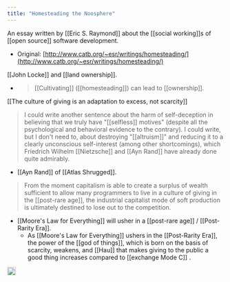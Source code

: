 ```yaml
---
title: "Homesteading the Noosphere"
---
```


An essay written by [[Eric S. Raymond]] about the [[social working]]s of [[open source]] software development.
- Original: [http://www.catb.org/~esr/writings/homesteading/](http://www.catb.org/~esr/writings/homesteading/)

[[John Locke]] and [[land ownership]].
- > [[Cultivating]] ([[homesteading]]) can lead to [[ownership]].

[[The culture of giving is an adaptation to excess, not scarcity]]

> I could write another sentence about the harm of self-deception in believing that we truly have "[[selfless]] motives" (despite all the psychological and behavioral evidence to the contrary). I could write, but I don't need to, about destroying "[[altruism]]" and reducing it to a clearly unconscious self-interest (among other shortcomings), which Friedrich Wilhelm [[Nietzsche]] and [[Ayn Rand]] have already done quite admirably.
- [[Ayn Rand]] of [[Atlas Shrugged]].

> From the moment capitalism is able to create a surplus of wealth sufficient to allow many programmers to live in a culture of giving in the [[post-rare age]], the industrial capitalist mode of soft production is ultimately destined to lose out to the competition.
- [[Moore's Law for Everything]] will usher in a [[post-rare age]] / [[Post-Rarity Era]].
    - As [[Moore's Law for Everything]] ushers in the [[Post-Rarity Era]], the power of the [[god of things]], which is born on the basis of scarcity, weakens, and [[Hau]] that makes giving to the public a good thing increases compared to [[exchange Mode C]] .

<img src='https://scrapbox.io/api/pages/nishio/en/icon' alt='en.icon' height="19.5"/>